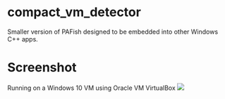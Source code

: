 # compact_vm_detector
 Smaller version of PAFish designed to be embedded into other Windows C++ apps.

# Screenshot
Running on a Windows 10 VM using Oracle VM VirtualBox
![](https://i.imgur.com/EXiRNfH.png)
